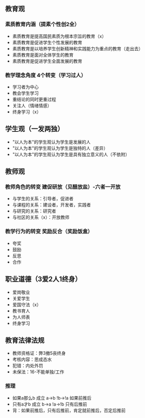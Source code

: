 ## 教育观

### 素质教育内涵（提素个性创2全）

- 素质教育是提高国民素质为根本宗旨的教育（x）
- 素质教育是促进学生个性发展的教育
- 素质教育是以培养学生创新精神和实践能力为重点的教育（走出去）
- 素质教育是面对全体学生的教育
- 素质教育是促进学生全面发展的教育

### 教学理念角度 4个转变（学习过人）

- 学习者为中心
- 教会学生学习
- 重结论的同时更重过程
- 关注人（情绪情感）
- 终身学习（x）

## 学生观（一发两独）

- "以人为本"的学生观认为学生是发展的人
- "以人为本"的学生观认为学生是独特的人（差异）
- "以人为本"的学生观认为学生是具有独立意义的人（不依附）

## 教师观

### 教师角色的转变 建促研放（见醋放盐）-六者一开放

- 与学生的关系：引导者，促进者
- 与课程的关系：建设者，开发者，实践者
- 与研究的关系：研究者
- 与社区的关系（x）：开放教师

### 教学行为的转变 奖励反合（奖励饭盒）

- 夸奖
- 鼓励
- 反思
- 合作

## 职业道德（3爱2人1终身）

- 爱岗敬业
- 关爱学生
- 爱国守法（x）
- 教书育人
- 为人师表
- 终身学习

## 教育法律法规

- 教师资格证：弊3撤5丧终身
- 考核内容：思成态水
- 犯错：内处外罚
- 未保法：16-不能单独/工作

### 推理

- 如果a那么b 成立 a->b !b->!a 如果前推后
- 只有a才b 成立 b->a !a->!b 只有后推前
- 背：如果前推后，只有后推前，肯定就前推后，否定后推前 

